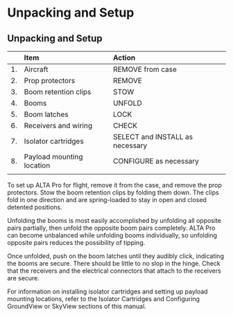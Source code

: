 # Unpacking and Setup

## **Unpacking and Setup**

|  | Item | Action |
| :--- | :--- | :--- |
| 1. | Aircraft | REMOVE from case |
| 2. | Prop protectors | REMOVE |
| 3. | Boom retention clips | STOW |
| 4. | Booms | UNFOLD |
| 5. | Boom latches | LOCK |
| 6. | Receivers and wiring | CHECK |
| 7. | Isolator cartridges | SELECT and INSTALL as necessary |
| 8. | Payload mounting location | CONFIGURE as necessary |
|  |  |  |

To set up ALTA Pro for flight, remove it from the case, and remove the prop protectors. Stow the boom retention clips by folding them down. The clips fold in one direction and are spring-loaded to stay in open and closed detented positions.

Unfolding the booms is most easily accomplished by unfolding all opposite pairs partially, then unfold the opposite boom pairs completely. ALTA Pro can become unbalanced while unfolding booms individually, so unfolding opposite pairs reduces the possibility of tipping.

Once unfolded, push on the boom latches until they audibly click, indicating the booms are secure. There should be little to no slop in the hinge. Check that the receivers and the electrical connectors that attach to the receivers are secure.

For information on installing isolator cartridges and setting up payload mounting locations, refer to the Isolator Cartridges and Configuring GroundView or SkyView sections of this manual.  


